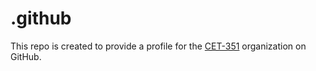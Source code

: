 # .github

This repo is created to provide a profile for the [CET-351](https://github.com/CET-351/) organization on GitHub.
